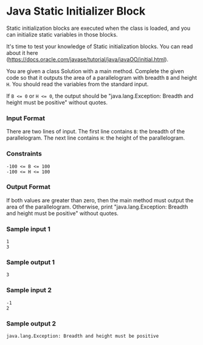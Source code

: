 # Java Static Initializer Block

Static initialization blocks are executed when the class is loaded, and you can initialize static variables in those 
blocks.

It's time to test your knowledge of Static initialization blocks. You can read about it here 
(https://docs.oracle.com/javase/tutorial/java/javaOO/initial.html).

You are given a class Solution with a main method. Complete the given code so that it outputs the area of a 
parallelogram with breadth `B` and height `H`. You should read the variables from the standard input.

If `B <= 0` or `H <= 0`, the output should be "java.lang.Exception: Breadth and height must be positive" without quotes.

### Input Format

There are two lines of input. The first line contains `B`: the breadth of the parallelogram. The next line contains `H`:
the height of the parallelogram.

### Constraints
~~~~~
-100 <= B <= 100
-100 <= H <= 100
~~~~~

### Output Format

If both values are greater than zero, then the main method must output the area of the parallelogram. Otherwise, print 
"java.lang.Exception: Breadth and height must be positive" without quotes.

### Sample input 1
~~~~
1
3
~~~~

### Sample output 1
~~~~
3
~~~~

### Sample input 2
~~~~
-1
2
~~~~

### Sample output 2
~~~~
java.lang.Exception: Breadth and height must be positive
~~~~